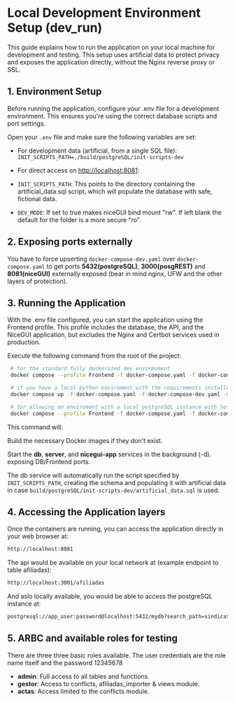 # Local Development Environment Setup (dev_run)

This guide explains how to run the application on your local machine for development and testing. This setup uses artificial data to protect privacy and exposes the application directly, without the Nginx reverse proxy or SSL.

## 1. Environment Setup

Before running the application, configure your .env file for a development environment. This ensures you're using the correct database scripts and port settings.

Open your  `.env` file and make sure the following variables are set:

* For development data (artificial, from a single SQL file):
`INIT_SCRIPTS_PATH=./build/postgreSQL/init-scripts-dev`

* For direct access on <http://localhost:8081>:

* `INIT_SCRIPTS_PATH`: This points to the directory containing the artificial_data.sql script, which will populate the database with safe, fictional data.

* `DEV_MODE`: If set to true makes niceGUI bind mount "rw". If left blank the default for the folder is a more secure "ro".

## 2. Exposing ports externally

You have to force upserting `docker-compose-dev.yaml` over `docker-compose.yaml` to get ports **5432(postgreSQL)**, **3000(posgREST)** and **8081(niceGUI)** externally exposed (bear in mind nginx, UFW and the other layers of protection).

## 3. Running the Application

With the .env file configured, you can start the application using the Frontend profile. This profile includes the database, the API, and the NiceGUI application, but excludes the Nginx and Certbot services used in production.

Execute the following command from the root of the project:

```bash
 # for the standard fully dockerized dev envirmoment
 docker compose --profile Frontend -f docker-compose.yaml -f docker-compose-dev.yaml up -d

 # if you have a local python enviroment with the requirements installed you could run the frontend directly from source
 docker compose up -f docker-compose.yaml -f docker-compose-dev.yaml -d && python build/niceGUI/main.py

 # for allowing an enviroment with a local postgreSQL instance with hot reload and monitor logs
 docker compose --profile Frontend -f docker-compose.yaml -f docker-compose-dev.yaml  up  -d --renew-anon-volumes && docker logs --follow tenantsunion-db-1
```

This command will:

Build the necessary Docker images if they don't exist.

Start the **db**, **server**, and **nicegui-app** services in the background (-d). exposing DB/Frontend ports.

The db service will automatically run the script specified by  `INIT_SCRIPTS_PATH`, creating the schema and populating it with artificial data in case `build/postgreSQL/init-scripts-dev/artificial_data.sql` is used.

## 4. Accessing the Application layers

Once the containers are running, you can access the application directly in your web browser at:

```bash
http://localhost:8081
```

The api would be available on your local network at (example endpoint to table afiliadas):

```bash
http://localhost:3001/afiliadas
```

And aslo locally available, you would be able to access the postgreSQL instance at:

```bash
postgresql://app_user:password@localhost:5432/mydb?search_path=sindicato_inq
```

## 5. ARBC and available roles for testing

There are three three basic roles available. The user credentials are the role name itself and the password 12345678
- **admin**: Full access to all tables and functions.
- **gestor**: Access to conflicts, afiliadas_importer & views module.
- **actas**: Access limited to the conflicts module.